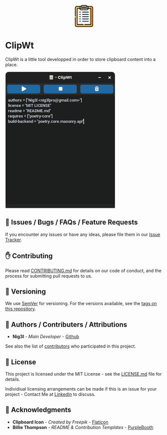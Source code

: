 <center>
<img src="./ressources/clipboard.png" width=70>
</center>

# ClipWt

ClipWt is a little tool developped in order to store clipboard content into a place.

![ClipWt - UI](./ressources/clipwt.png)

## 🐛 Issues / Bugs / FAQs / Feature Requests

If you encounter any issues or have any ideas, please file them in our [Issue Tracker](https://github.com/Ni-g-3l/clipwt/issues).

## ✋ Contributing

Please read [CONTRIBUTING.md](CONTRIBUTING) for details on our code of conduct, and the process for submitting pull requests to us.

## 🔢 Versioning

We use [SemVer](http://semver.org/) for versioning. For the versions available, see the [tags on this repository](https://github.com/Ni-g-3l/clipwt/tags).

## 🤹 Authors / Contributers / Attributions

* **Nig3l** - *Main Developer* - [Github](https://github.com/Ni-g-3l/)

See also the list of [contributors](https://github.com/Ni-g-3l/clipwt/contributors) who participated in this project.

## 📃 License

This project is licensed under the MIT License - see the [LICENSE.md](LICENSE) file for details.

Individiual licensing arrangements can be made if this is an issue for your project - Contact Me at [LinkedIn](https://www.linkedin.com/in/maxime-cots) to discuss.

## 👏 Acknowledgments

* **Clipboard Icon** - *Created by Freepik* - [Flaticon](https://www.flaticon.com/free-icons/clipboard")
* **Billie Thompson** - *README & Contribution Templates* - [PurpleBooth](https://github.com/PurpleBooth)
